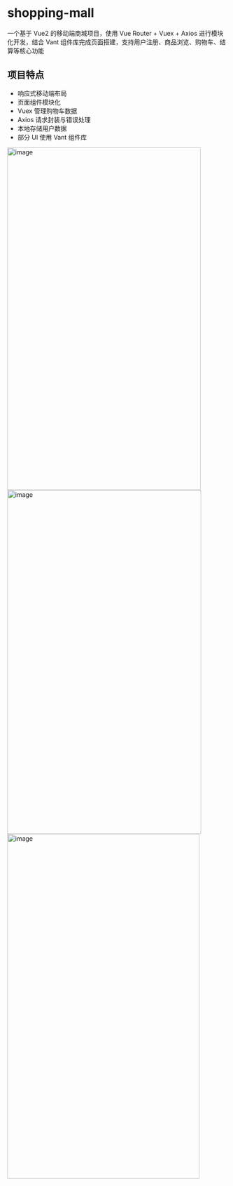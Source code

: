 # shopping-mall
一个基于 Vue2 的移动端商城项目，使用 Vue Router + Vuex + Axios 进行模块化开发，结合 Vant 组件库完成页面搭建，支持用户注册、商品浏览、购物车、结算等核心功能

## 项目特点
- 响应式移动端布局
- 页面组件模块化
- Vuex 管理购物车数据
- Axios 请求封装与错误处理
- 本地存储用户数据
- 部分 UI 使用 Vant 组件库


<img width="442" height="781" alt="image" src="https://github.com/user-attachments/assets/02ae5417-6b22-43bb-8e32-747b08443804" />
<img width="443" height="784" alt="image" src="https://github.com/user-attachments/assets/bb4a31e7-10f4-496b-9e72-e1a7e47112ad" />
<img width="439" height="786" alt="image" src="https://github.com/user-attachments/assets/d2ff1b22-9fa9-41c7-a8ee-812210bc3376" />

